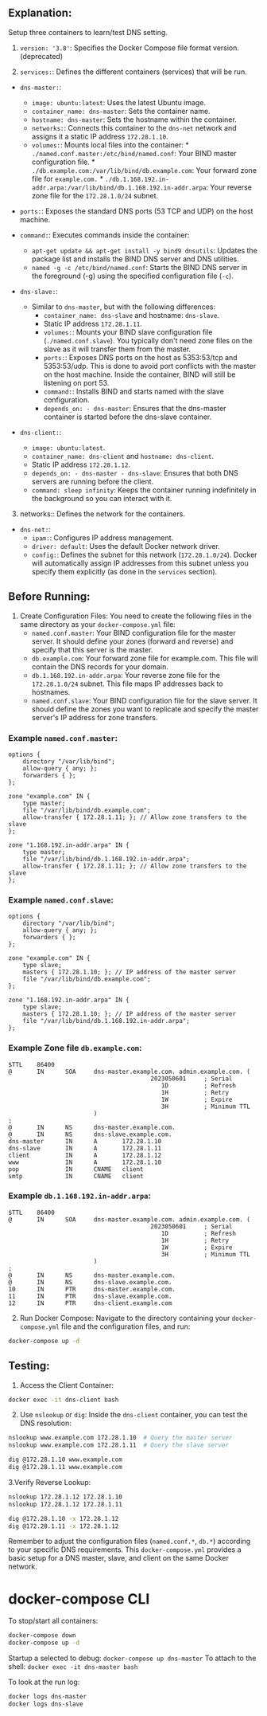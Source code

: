 ## Explanation:

Setup three containers to learn/test DNS setting.

1. `version: '3.8'`: Specifies the Docker Compose file format version. (deprecated)

2. `services:`: Defines the different containers (services) that will be run.

* `dns-master:`:
  * `image: ubuntu:latest`: Uses the latest Ubuntu image.
  * `container_name: dns-master`: Sets the container name.
  * `hostname: dns-master`: Sets the hostname within the container.
  * `networks:`: Connects this container to the `dns-net` network and assigns it a static IP address `172.28.1.10`.
  * `volumes:`: Mounts local files into the container:
        * `./named.conf.master:/etc/bind/named.conf`: Your BIND master configuration file.
        * `./db.example.com:/var/lib/bind/db.example.com`: Your forward zone file for `example.com.`
        * `./db.1.168.192.in-addr.arpa:/var/lib/bind/db.1.168.192.in-addr.arpa`: Your reverse zone file for the `172.28.1.0/24` subnet.
* `ports:`: Exposes the standard DNS ports (53 TCP and UDP) on the host machine.
* `command:`: Executes commands inside the container:
    * `apt-get update && apt-get install -y bind9 dnsutils`: Updates the package list and installs the BIND DNS server and DNS utilities.
    * `named -g -c /etc/bind/named.conf`: Starts the BIND DNS server in the foreground (-g) using the specified configuration file (`-c`).
* `dns-slave:`:

    * Similar to `dns-master`, but with the following differences:
        * `container_name: dns-slave` and hostname: `dns-slave`.
        * Static IP address `172.28.1.11`.
        * `volumes:`: Mounts your BIND slave configuration file (`./named.conf.slave`). You typically don't need zone files on the slave as it will transfer them from the master.
        * `ports:`: Exposes DNS ports on the host as 5353:53/tcp and 5353:53/udp. This is done to avoid port conflicts with the master on the host machine. Inside the container, BIND will still be listening on port 53.
        * `command:`: Installs BIND and starts named with the slave configuration.
        * `depends_on: - dns-master`: Ensures that the dns-master container is started before the dns-slave container.

* `dns-client:`:

    * `image: ubuntu:latest`.
    * `container_name: dns-client` and `hostname: dns-client`.
    * Static IP address `172.28.1.12`.
    * `depends_on: - dns-master - dns-slave`: Ensures that both DNS servers are running before the client.
    * `command: sleep infinity`: Keeps the container running indefinitely in the background so you can interact with it.
3. networks:: Defines the network for the containers.

* `dns-net:`:
    * `ipam:`: Configures IP address management.
    * `driver: default`: Uses the default Docker network driver.
    * `config:`: Defines the subnet for this network (`172.28.1.0/24`). Docker will automatically assign IP addresses from this subnet unless you specify them explicitly (as done in the `services` section).

## Before Running:

1. Create Configuration Files: You need to create the following files in the same directory as your `docker-compose.yml` file:
   * `named.conf.master`: Your BIND configuration file for the master server. It should define your zones (forward and reverse) and specify that this server is the master.
   * `db.example.com`: Your forward zone file for example.com. This file will contain the DNS records for your domain.
    * `db.1.168.192.in-addr.arpa`: Your reverse zone file for the `172.28.1.0/24` subnet. This file maps IP addresses back to hostnames.
    * `named.conf.slave`: Your BIND configuration file for the slave server. It should define the zones you want to replicate and specify the master server's IP address for zone transfers.
  
### Example `named.conf.master`:
```
options {
    directory "/var/lib/bind";
    allow-query { any; };
    forwarders { };
};

zone "example.com" IN {
    type master;
    file "/var/lib/bind/db.example.com";
    allow-transfer { 172.28.1.11; }; // Allow zone transfers to the slave
};

zone "1.168.192.in-addr.arpa" IN {
    type master;
    file "/var/lib/bind/db.1.168.192.in-addr.arpa";
    allow-transfer { 172.28.1.11; }; // Allow zone transfers to the slave
};
```

### Example `named.conf.slave`:
```
options {
    directory "/var/lib/bind";
    allow-query { any; };
    forwarders { };
};

zone "example.com" IN {
    type slave;
    masters { 172.28.1.10; }; // IP address of the master server
    file "/var/lib/bind/db.example.com";
};

zone "1.168.192.in-addr.arpa" IN {
    type slave;
    masters { 172.28.1.10; }; // IP address of the master server
    file "/var/lib/bind/db.1.168.192.in-addr.arpa";
};
```
### Example Zone file `db.example.com`:
```
$TTL    86400
@       IN      SOA     dns-master.example.com. admin.example.com. (
                                        2023050601     ; Serial
                                           1D          ; Refresh
                                           1H          ; Retry
                                           1W          ; Expire
                                           3H          ; Minimum TTL
                        )
;
@       IN      NS      dns-master.example.com.
@       IN      NS      dns-slave.example.com.
dns-master      IN      A       172.28.1.10
dns-slave       IN      A       172.28.1.11
client          IN      A       172.28.1.12
www             IN      A       172.28.1.10
pop             IN      CNAME   client
smtp            IN      CNAME   client
```
### Example `db.1.168.192.in-addr.arpa`:
```
$TTL    86400
@       IN      SOA     dns-master.example.com. admin.example.com. (
                                        2023050601     ; Serial
                                           1D          ; Refresh
                                           1H          ; Retry
                                           1W          ; Expire
                                           3H          ; Minimum TTL
                        )
;
@       IN      NS      dns-master.example.com.
@       IN      NS      dns-slave.example.com.
10      IN      PTR     dns-master.example.com.
11      IN      PTR     dns-slave.example.com.
12      IN      PTR     dns-client.example.com
```

2. Run Docker Compose: Navigate to the directory containing your `docker-compose.yml` file and the configuration files, and run:

```Bash
docker-compose up -d
```

## Testing:

1. Access the Client Container:

```Bash
docker exec -it dns-client bash
```

2. Use `nslookup` or `dig`: Inside the `dns-client` container, you can test the DNS resolution:

```Bash
nslookup www.example.com 172.28.1.10  # Query the master server
nslookup www.example.com 172.28.1.11  # Query the slave server

dig @172.28.1.10 www.example.com
dig @172.28.1.11 www.example.com
```

3.Verify Reverse Lookup:

```Bash
nslookup 172.28.1.12 172.28.1.10
nslookup 172.28.1.12 172.28.1.11

dig @172.28.1.10 -x 172.28.1.12
dig @172.28.1.11 -x 172.28.1.12
```
Remember to adjust the configuration files (`named.conf.*`, `db.*`) according to your specific DNS requirements. This `docker-compose.yml` provides a basic setup for a DNS master, slave, and client on the same Docker network.


# docker-compose CLI

To stop/start all containers:
 ```sh
 docker-compose down
 docker-compose up -d
 ```

 Startup a selected to debug:
    `docker-compose up dns-master`
 To attach to the shell:
     `docker exec -it dns-master bash`

 To look at the run log:
 ```sh
 docker logs dns-master
 docker logs dns-slave

 ```
